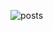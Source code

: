 ![posts](https://user-images.githubusercontent.com/66293052/139889385-93950161-dd90-455d-b140-8049531e95f2.png)
